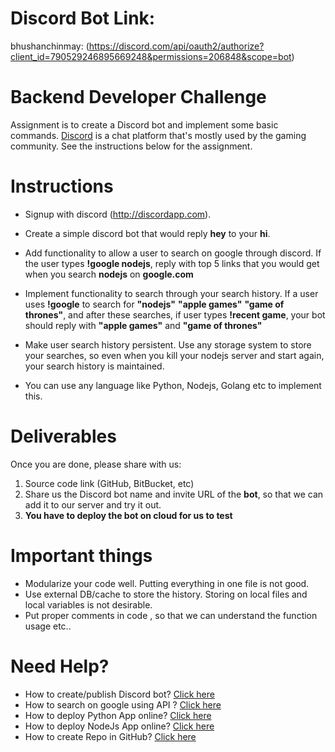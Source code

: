 # Discord Bot Link:

bhushanchinmay: (https://discord.com/api/oauth2/authorize?client_id=790529246895669248&permissions=206848&scope=bot)

# Backend Developer Challenge

Assignment is to create a Discord bot and implement some basic commands. [Discord](https://discordapp.com/) is a chat platform that's mostly used by the gaming community. See the instructions below for the assignment.

# Instructions

* Signup with discord (http://discordapp.com). 

* Create a simple discord bot that would reply **hey** to your **hi**. 

* Add functionality to allow a user to search on google through discord. If the user types **!google nodejs**, reply with top 5 links that you would get when you search **nodejs** on **google.com**

* Implement functionality to search through your search history. If a user uses **!google** to search for **"nodejs"** **"apple games"** **"game of thrones"**, and after these searches, if user types **!recent game**, your bot should reply with **"apple games"** and **"game of thrones"**

* Make user search history persistent. Use any storage system to store your searches, so even when you kill your nodejs server and start again, your search history is maintained.

* You can use any language like Python, Nodejs, Golang etc to implement this.

# Deliverables

Once you are done, please share with us:
1. Source code link (GitHub, BitBucket, etc)
2. Share us the Discord bot name and invite URL of the **bot**, so that we can add it to our server and try it out.
3. **You have to deploy the bot on cloud for us to test** 


# Important things

* Modularize your code well. Putting everything in one file is not good.
* Use external DB/cache to store the history. Storing on local files and local variables is not desirable.
* Put proper comments in code , so that we can understand the function usage etc..

# Need Help?

* How to create/publish Discord bot? [Click here](https://www.google.com/search?q=steps+to+create+discord+bot)
* How to search on google using API ? [Click here](https://www.google.com/search?q=google+search+api)
* How to deploy Python App online? [Click here](https://devcenter.heroku.com/articles/getting-started-with-python)
* How to deploy NodeJs App online? [Click here]( https://devcenter.heroku.com/articles/getting-started-with-nodejs)
* How to create Repo in GitHub? [Click here](https://guides.github.com/activities/hello-world/) 
